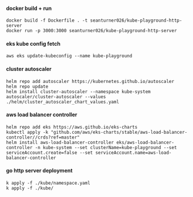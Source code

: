 #### docker build + run
```
docker build -f Dockerfile . -t seanturner026/kube-playground-http-server
docker run -p 3000:3000 seanturner026/kube-playground-http-server
```

#### eks kube config fetch
```
aws eks update-kubeconfig --name kube-playground
```

#### cluster autoscaler
```
helm repo add autoscaler https://kubernetes.github.io/autoscaler
helm repo update
helm install cluster-autoscaler --namespace kube-system autoscaler/cluster-autoscaler --values ./helm/cluster_autoscaler_chart_values.yaml
```

#### aws load balancer controller
```
helm repo add eks https://aws.github.io/eks-charts
kubectl apply -k "github.com/aws/eks-charts/stable/aws-load-balancer-controller//crds?ref=master"
helm install aws-load-balancer-controller eks/aws-load-balancer-controller -n kube-system --set clusterName=kube-playground --set serviceAccount.create=false --set serviceAccount.name=aws-load-balancer-controller
```

#### go http server deployment
```
k apply -f ./kube/namespace.yaml
k apply -f ./kube/
```
